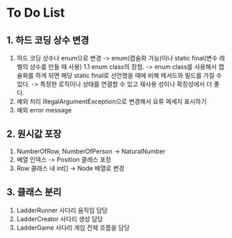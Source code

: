 # To Do List

## 1. 하드 코딩 상수 변경
1. 하드 코딩 상수나 enum으로 변경
 -> enum(캡슐화 가능)이나 static final(변수 레벨의 상수를 만들 때 사용)
1.1 enum class의 장점.
 -> enum class를 사용해서 캡슐화를 하게 되면 해당 static final로 선언했을 때에 비해
    메서드와 필드를 가질 수 있다. -> 특정한 로직이나 상태를 연결할 수 있고 재사용 성이나 확장성에서 더 좋다.
2. 예외 처리 IllegalArgumentException으로 변경해서 요류 메세지 표시하기 
3. 예외 error message

## 2. 원시값 포장
1. NumberOfRow, NumberOfPerson -> NaturalNumber
2. 배열 인덱스 -> Position 클래스 포장
3. Row 클래스 내 int[] -> Node 배열로 변경

## 3. 클래스 분리
1. LadderRunner 사다리 움직임 담당
2. LadderCreator 사다리 생성 담당
3. LadderGame 사다리 게임 전체 흐름을 담당